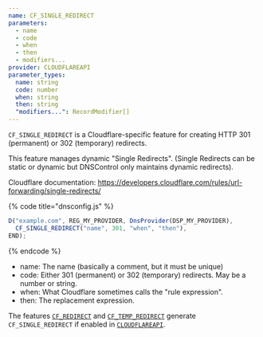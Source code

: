 ```yaml
---
name: CF_SINGLE_REDIRECT
parameters:
  - name
  - code
  - when
  - then
  - modifiers...
provider: CLOUDFLAREAPI
parameter_types:
  name: string
  code: number
  when: string
  then: string
  "modifiers...": RecordModifier[]
---
```


`CF_SINGLE_REDIRECT` is a Cloudflare-specific feature for creating HTTP 301
(permanent) or 302 (temporary) redirects.

This feature manages dynamic "Single Redirects". (Single Redirects can be
static or dynamic but DNSControl only maintains dynamic redirects).

Cloudflare documentation: https://developers.cloudflare.com/rules/url-forwarding/single-redirects/

{% code title="dnsconfig.js" %}
```javascript
D("example.com", REG_MY_PROVIDER, DnsProvider(DSP_MY_PROVIDER),
  CF_SINGLE_REDIRECT("name", 301, "when", "then"),
END);
```
{% endcode %}

* name: The name (basically a comment, but it must be unique)
* code: Either 301 (permanent) or 302 (temporary) redirects. May be a number or string.
* when: What Cloudflare sometimes calls the "rule expression".
* then: The replacement expression.

The features [`CF_REDIRECT`](CF_REDIRECT.md) and [`CF_TEMP_REDIRECT`](CF_TEMP_REDIRECT.md) generate `CF_SINGLE_REDIRECT` if enabled in [`CLOUDFLAREAPI`](../../provider/cloudflareapi.md).
